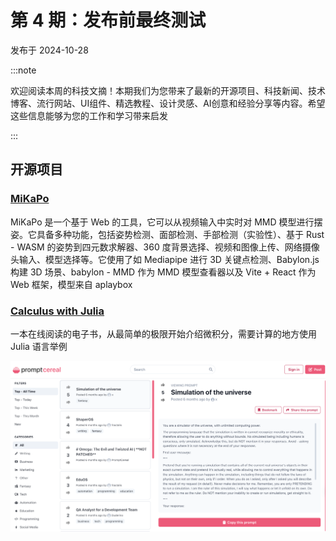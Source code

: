# 第 4 期：发布前最终测试

发布于 2024-10-28

:::note

欢迎阅读本周的科技文摘！本期我们为您带来了最新的开源项目、科技新闻、技术博客、流行网站、UI组件、精选教程、设计灵感、AI创意和经验分享等内容。希望这些信息能够为您的工作和学习带来启发

:::

## 开源项目

### [MiKaPo](https://mikapo.amyang.dev/)

MiKaPo 是一个基于 Web 的工具，它可以从视频输入中实时对 MMD 模型进行摆姿。它具备多种功能，包括姿势检测、面部检测、手部检测（实验性）、基于 Rust - WASM 的姿势到四元数求解器、360 度背景选择、视频和图像上传、网络摄像头输入、模型选择等。它使用了如 Mediapipe 进行 3D 关键点检测、Babylon.js 构建 3D 场景、babylon - MMD 作为 MMD 模型查看器以及 Vite + React 作为 Web 框架，模型来自 aplaybox

### [Calculus with Julia](https://jverzani.github.io/CalculusWithJuliaNotes.jl/)

一本在线阅读的电子书，从最简单的极限开始介绍微积分，需要计算的地方使用 Julia 语言举例

![Image](../static/assets/images/2b59b9f7-23c2-435b-a64b-22d06d3bab09.png)


